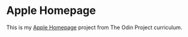 # Apple Homepage
This is my [Apple Homepage](https://ribaishtiaq.github.io/Apple-homepage) project from The Odin Project curriculum.
